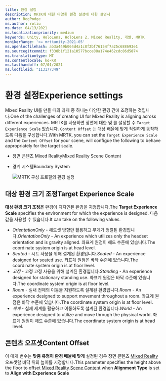 ```yaml
---
title: 환경 설정
description: MRTK에 대한 다양한 환경 설정에 대한 설명서
author: RogPodge
ms.author: roliu
ms.date: 04/13/2021
ms.localizationpriority: medium
keywords: Unity, HoloLens, HoloLens 2, Mixed Reality, 개발, MRTK
monikerRange: '>= mrtkunity-2021-05'
ms.openlocfilehash: ab3a449b064d4a1c8f2bf76154f7a25c688693e1
ms.sourcegitcommit: f338b1f121a10577bcce08a174e462cdc86d5874
ms.translationtype: MT
ms.contentlocale: ko-KR
ms.lasthandoff: 07/01/2021
ms.locfileid: "113177349"
---
```

# <a name="experience-settings"></a><span data-ttu-id="5535d-104">환경 설정</span><span class="sxs-lookup"><span data-stu-id="5535d-104">Experience settings</span></span>

<span data-ttu-id="5535d-105">Mixed Reality UI를 만들 때의 과제 중 하나는 다양한 환경 간에 조정하는 것입니다.</span><span class="sxs-lookup"><span data-stu-id="5535d-105">One of the challenges of creating UI for Mixed Reality is aligning across different experiences.</span></span> <span data-ttu-id="5535d-106">MRTK를 사용하면 장면에 대한 및 를 설정할 수 `Target Experience Scale` 있습니다. `Content Offset` 는 대상 배율에 맞게 적절하게 동작하도록 다음을 구성합니다.</span><span class="sxs-lookup"><span data-stu-id="5535d-106">With MRTK, you can set the `Target Experience Scale` and the `Content Offset` for your scene, will configue the following to behave appropriately for the target scale.</span></span>

- <span data-ttu-id="5535d-107">장면 콘텐츠 Mixed Reality</span><span class="sxs-lookup"><span data-stu-id="5535d-107">Mixed Reality Scene Content</span></span>
- <span data-ttu-id="5535d-108">경계 시스템</span><span class="sxs-lookup"><span data-stu-id="5535d-108">Boundary System</span></span>

  ![MRTK 구성 프로필의 환경 설정](../images/experience-settings/ExperienceSettings.png)

## <a name="target-experience-scale"></a><span data-ttu-id="5535d-110">대상 환경 크기 조정</span><span class="sxs-lookup"><span data-stu-id="5535d-110">Target Experience Scale</span></span>

<span data-ttu-id="5535d-111">**대상 환경 크기 조정은** 환경이 디자인된 환경을 지정합니다.</span><span class="sxs-lookup"><span data-stu-id="5535d-111">The **Target Experience Scale** specifies the environment for which the experience is designed.</span></span> <span data-ttu-id="5535d-112">다음 값을 사용할 수 있습니다.</span><span class="sxs-lookup"><span data-stu-id="5535d-112">It can take on the following values.</span></span>

* <span data-ttu-id="5535d-113">*OrientationOnly* - 헤드셋 방향만 활용하고 무게가 정렬된 환경입니다.</span><span class="sxs-lookup"><span data-stu-id="5535d-113">*OrientationOnly* - An experience which utilizes only the headset orientation and is gravity aligned.</span></span> <span data-ttu-id="5535d-114">좌표계 원점이 헤드 수준에 있습니다.</span><span class="sxs-lookup"><span data-stu-id="5535d-114">The coordinate system origin is at head level.</span></span>
* <span data-ttu-id="5535d-115">*Seated* - 시트 사용을 위해 설계된 환경입니다.</span><span class="sxs-lookup"><span data-stu-id="5535d-115">*Seated* - An experience designed for seated use.</span></span> <span data-ttu-id="5535d-116">좌표계 원점은 바닥 수준에 있습니다.</span><span class="sxs-lookup"><span data-stu-id="5535d-116">The coordinate system origin is at floor level.</span></span>
* <span data-ttu-id="5535d-117">*고정* - 고정 고정 사용을 위해 설계된 환경입니다.</span><span class="sxs-lookup"><span data-stu-id="5535d-117">*Standing* - An experience designed for stationary standing use.</span></span> <span data-ttu-id="5535d-118">좌표계 원점은 바닥 수준에 있습니다.</span><span class="sxs-lookup"><span data-stu-id="5535d-118">The coordinate system origin is at floor level.</span></span>
* <span data-ttu-id="5535d-119">*Room* - 실내 전체의 이동을 지원하도록 설계된 환경입니다.</span><span class="sxs-lookup"><span data-stu-id="5535d-119">*Room* - An experience designed to support movement throughout a room.</span></span> <span data-ttu-id="5535d-120">좌표계 원점은 바닥 수준에 있습니다.</span><span class="sxs-lookup"><span data-stu-id="5535d-120">The coordinate system origin is at floor level.</span></span>
* <span data-ttu-id="5535d-121">*세계* - 실제 세계를 활용하고 이동하도록 설계된 환경입니다.</span><span class="sxs-lookup"><span data-stu-id="5535d-121">*World* - An experience designed to utilize and move through the physical world.</span></span> <span data-ttu-id="5535d-122">좌표계 원점이 헤드 수준에 있습니다.</span><span class="sxs-lookup"><span data-stu-id="5535d-122">The coordinate system origin is at head level.</span></span>

## <a name="content-offset"></a><span data-ttu-id="5535d-123">콘텐츠 오프셋</span><span class="sxs-lookup"><span data-stu-id="5535d-123">Content Offset</span></span>

<span data-ttu-id="5535d-124">이 매개 변수는 **맞춤 유형이** **환경 배율에 맞게** 설정된 경우 장면 콘텐츠 [Mixed Reality](scene-content.md) 오프셋할 바닥 위의 높이를 지정합니다.</span><span class="sxs-lookup"><span data-stu-id="5535d-124">This parameter specifies the height above the floor to offset [Mixed Reality Scene Content](scene-content.md) when **Alignment Type** is set to **Align with Experience Scale**</span></span>
